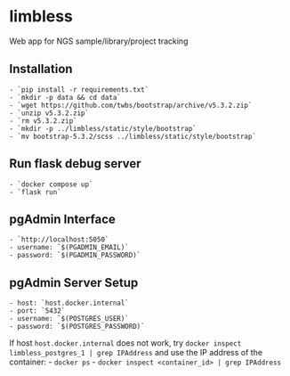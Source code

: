# limbless
Web app for NGS sample/library/project tracking

## Installation
    - `pip install -r requirements.txt`
    - `mkdir -p data && cd data`
    - `wget https://github.com/twbs/bootstrap/archive/v5.3.2.zip`
    - `unzip v5.3.2.zip`
    - `rm v5.3.2.zip`
    - `mkdir -p ../limbless/static/style/bootstrap`
    - `mv bootstrap-5.3.2/scss ../limbless/static/style/bootstrap`

## Run flask debug server
    - `docker compose up`
    - `flask run`

## pgAdmin Interface
    - `http://localhost:5050`
    - username: `$(PGADMIN_EMAIL)`
    - password: `$(PGADMIN_PASSWORD)`

## pgAdmin Server Setup
    - host: `host.docker.internal`
    - port: `5432`
    - username: `$(POSTGRES_USER)`
    - password: `$(POSTGRES_PASSWORD)`

If host `host.docker.internal` does not work, try `docker inspect limbless_postgres_1 | grep IPAddress` and use the IP address of the container:
    - `docker ps`
    - `docker inspect <container_id> | grep IPAddress`
